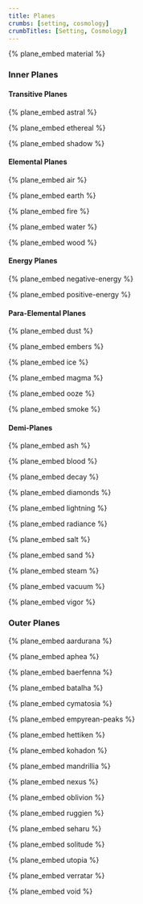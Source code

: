 ```yaml
---
title: Planes
crumbs: [setting, cosmology]
crumbTitles: [Setting, Cosmology]
---
```


{% plane_embed material %}

### Inner Planes

#### Transitive Planes

{% plane_embed astral %}

{% plane_embed ethereal %}

{% plane_embed shadow %}

#### Elemental Planes

{% plane_embed air %}

{% plane_embed earth %}

{% plane_embed fire %}

{% plane_embed water %}

{% plane_embed wood %}

#### Energy Planes

{% plane_embed negative-energy %}

{% plane_embed positive-energy %}

#### Para-Elemental Planes

{% plane_embed dust %}

{% plane_embed embers %}

{% plane_embed ice %}

{% plane_embed magma %}

{% plane_embed ooze %}

{% plane_embed smoke %}

#### Demi-Planes

{% plane_embed ash %}

{% plane_embed blood %}

{% plane_embed decay %}

{% plane_embed diamonds %}

{% plane_embed lightning %}

{% plane_embed radiance %}

{% plane_embed salt %}

{% plane_embed sand %}

{% plane_embed steam %}

{% plane_embed vacuum %}

{% plane_embed vigor %}

### Outer Planes

{% plane_embed aardurana %}

{% plane_embed aphea %}

{% plane_embed baerfenna %}

{% plane_embed batalha %}

{% plane_embed cymatosia %}

{% plane_embed empyrean-peaks %}

{% plane_embed hettiken %}

{% plane_embed kohadon %}

{% plane_embed mandrillia %}

{% plane_embed nexus %}

{% plane_embed oblivion %}

{% plane_embed ruggien %}

{% plane_embed seharu %}

{% plane_embed solitude %}

{% plane_embed utopia %}

{% plane_embed verratar %}

{% plane_embed void %}